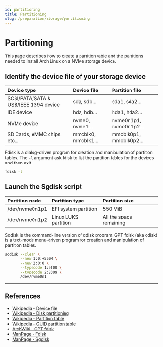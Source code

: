 ```yaml
---
id: partitioning
title: Partitioning
slug: /preparation/storage/partitioning
---
```


<head>
  <title>Storage partitioning | Arcadia</title>
</head>

# Partitioning

This page describes how to create a partition table and the partitions needed to install Arch Linux on a NVMe storage device.

## Identify the device file of your storage device

| Device type                           | Device file         | Partition file          |
| :------------------------------------ | :------------------ | :---------------------- |
| SCSI/PATA/SATA & USB/IEEE 1394 device | sda, sdb...         | sda1, sda2...           |
| IDE device                            | hda, hdb...         | hda1, hda2...           |
| NVMe device                           | nvme0, nvme1...     | nvme0n1p1, nvme0n1p2... |
| SD Cards, eMMC chips etc...           | mmcblk0, mmcblk1... | mmcblk0p1, mmcblk0p2... |

Fdisk is a dialog-driven program for creation and manipulation of partition tables. The `-l` argument ask fdisk to list the partition tables for the devices and then exit.

``` bash
fdisk -l
```

## Launch the Sgdisk script

| Partition node | Partition type       | Partition size          |
| :------------- | :------------------- | :---------------------- |
| /dev/nvme0n1p1 | EFI system partition | 550 MiB                 |
| /dev/nvme0n1p2 | Linux LUKS partition | All the space remaining |

Sgdisk is the command-line version of gdisk program. GPT fdisk (aka gdisk) is a text-mode menu-driven program for creation and manipulation of partition tables.

``` bash
sgdisk --clear \
       --new 1:0:+550M \
       --new 2:0:0 \
       --typecode 1:ef00 \
       --typecode 2:8309 \
       /dev/nvme0n1
```

---

## References

- [Wikipedia - Device file](https://en.wikipedia.org/wiki/Device_file)
- [Wikipedia - Disk partitioning](https://en.wikipedia.org/wiki/Disk_partitioning)
- [Wikipedia - Partition table](https://en.wikipedia.org/wiki/Partition_table)
- [Wikipedia - GUID partition table](https://en.wikipedia.org/wiki/GUID_Partition_Table)
- [ArchWiki - GPT fdisk](https://wiki.archlinux.org/index.php/GPT_fdisk)
- [ManPage - Fdisk](https://jlk.fjfi.cvut.cz/arch/manpages/man/core/util-linux/fdisk.8.en)
- [ManPage - Sgdisk](https://jlk.fjfi.cvut.cz/arch/manpages/man/extra/gptfdisk/sgdisk.8.en)